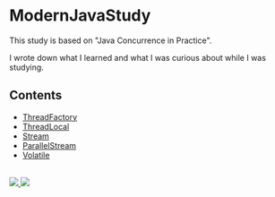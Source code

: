 # ModernJavaStudy


This study is based on "Java Concurrence in Practice".

I wrote down what I learned and what I was curious about while I was studying.

## Contents

- [ThreadFactory](./ThreadFactory)
- [ThreadLocal](./ThreadLocal)
- [Stream](./Stream)
- [ParallelStream](./ParallelStream)
- [Volatile](./Volatile)

</br> 
<a href="mailto:dydtjr1994@gmail.com" target="_blank">
  <img src="https://img.shields.io/badge/E--mail-YongSeok%20Choi-yellow.svg">
</a>
<a target="_blank" href="https://dydtjr1128.github.io/" target="_blank">
  <img src="https://img.shields.io/badge/Blog-dydtjr1128's%20blog-blue.svg">
</a> 
